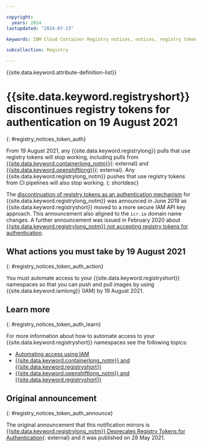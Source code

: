 ```yaml
---

copyright:
  years: 2024
lastupdated: "2024-07-23"

keywords: IBM Cloud Container Registry notices, notices, registry tokens, authentication

subcollection: Registry

---
```


{{site.data.keyword.attribute-definition-list}}

# {{site.data.keyword.registryshort}} discontinues registry tokens for authentication on 19 August 2021
{: #registry_notices_token_auth}

From 19 August 2021, any {{site.data.keyword.registrylong}} pulls that use registry tokens will stop working, including pulls from [{{site.data.keyword.containerlong_notm}}](https://www.ibm.com/products/kubernetes-service){: external} and [{{site.data.keyword.openshiftlong}}](https://www.ibm.com/products/openshift){: external}. Any {{site.data.keyword.registrylong_notm}} pushes that use registry tokens from CI pipelines will also stop working.
{: shortdesc}

The [discontinuation of registry tokens as an authentication mechanism](/docs/Registry?topic=Registry-registry_notices_token) for {{site.data.keyword.registrylong_notm}} was announced in June 2019 as {{site.data.keyword.registryshort}} moved to a more secure IAM API key approach. This announcement also aligned to the `icr.io` domain name changes. A further announcement was issued in February 2020 about [{{site.data.keyword.registrylong_notm}} not accepting registry tokens for authentication](/docs/Registry?topic=Registry-registry_notices_uaa_token).

## What actions you must take by 19 August 2021
{: #registry_notices_token_auth_action}

You must automate access to your {{site.data.keyword.registryshort}} namespaces so that you can push and pull images by using {{site.data.keyword.iamlong}} (IAM) by 19 August 2021.

## Learn more
{: #registry_notices_token_auth_learn}

For more information about how to automate access to your {{site.data.keyword.registryshort}} namespaces see the following topics:

- [Automating access using IAM](/docs/Registry?topic=Registry-registry_access)
- [{{site.data.keyword.containerlong_notm}} and {{site.data.keyword.registryshort}}](/docs/containers?topic=containers-registry)
- [{{site.data.keyword.openshiftlong_notm}} and {{site.data.keyword.registryshort}}](/docs/openshift?topic=openshift-registry#openshift_iccr)

## Original announcement
{: #registry_notices_token_auth_announce}

The original announcement that this notification mirrors is [{{site.data.keyword.registrylong_notm}} Deprecates Registry Tokens for Authentication](https://www.ibm.com/blog/announcement/ibm-cloud-container-registry-deprecates-registry-tokens-for-authentication/){: external} and it was published on 28 May 2021.
